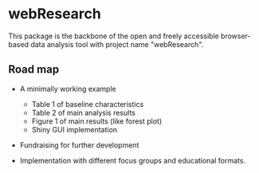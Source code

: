 # webResearch

<!-- badges: start -->

<!-- badges: end -->

This package is the backbone of the open and freely accessible browser-based data analysis tool with project name "webResearch".

## Road map

-   A minimally working example

    -   Table 1 of baseline characteristics
    -   Table 2 of main analysis results
    -   Figure 1 of main results (like forest plot)
    -   Shiny GUI implementation

-   Fundraising for further development

-   Implementation with different focus groups and educational formats.

